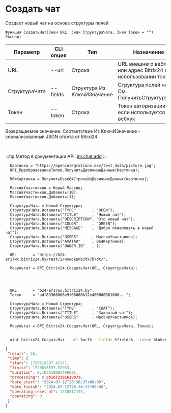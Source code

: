﻿---
sidebar_position: 1
---

# Создать чат
 Создает новый чат на основе структуры полей



`Функция СоздатьЧат(Знач URL, Знач СтруктураЧата, Знач Токен = "") Экспорт`

  | Параметр | CLI опция | Тип | Назначение |
  |-|-|-|-|
  | URL | --url | Строка | URL внешнего вебхука или адрес Bitrix24 при использовании токена |
  | СтруктураЧата | --fields | Структура Из КлючИЗначение | Структура полей чата. См. ПолучитьСтруктуруЧата |
  | Токен | --token | Строка | Токен авторизации, если используется не вебхук |

  
  Возвращаемое значение:   Соответствие Из КлючИЗначение - сериализованный JSON ответа от Bitrxi24

<br/>

:::tip
Метод в документации API: [im.chat.add](https://dev.1c-bitrix.ru/learning/course/?COURSE_ID=93&LESSON_ID=12093)
:::
<br/>


```bsl title="Пример кода"
  Картинка = "https://openintegrations.dev/test_data/picture.jpg";
  OPI_ПреобразованиеТипов.ПолучитьДвоичныеДанные(Картинка);
  
  B64Картинка = ПолучитьBase64СтрокуИзДвоичныхДанных(Картинка);
  
  МассивУчастников = Новый Массив;
  МассивУчастников.Добавить(10);
  МассивУчастников.Добавить(1);
  
  СтруктураЧата = Новый Структура;
  СтруктураЧата.Вставить("TYPE"       , "OPEN");
  СтруктураЧата.Вставить("TITLE"      , "Новый чат");
  СтруктураЧата.Вставить("DESCRIPTION", "Это новый чат");
  СтруктураЧата.Вставить("COLOR"      , "GREEN");
  СтруктураЧата.Вставить("MESSAGE"    , "Добро пожаловать в новый чат");
  СтруктураЧата.Вставить("USERS"      , МассивУчастников);
  СтруктураЧата.Вставить("AVATAR"     , B64Картинка);
  СтруктураЧата.Вставить("OWNER_ID"   , 1);
  
  URL       = "https://b24-ar17wx.bitrix24.by/rest/1/4swokunb3tk7h7dt/";
  
  Результат = OPI_Bitrix24.СоздатьЧат(URL, СтруктураЧата);
  
  
  
  
  URL       = "b24-ar17wx.bitrix24.by";
  Токен     = "adf89366006e9f06006b12e400000001000...";
  
  СтруктураЧата = Новый Структура;
  СтруктураЧата.Вставить("TYPE"       , "CHAT");
  СтруктураЧата.Вставить("TITLE"      , "Закрытый чат");
  СтруктураЧата.Вставить("USERS"      , МассивУчастников);
  
  Результат = OPI_Bitrix24.СоздатьЧат(URL, СтруктураЧата, Токен);
```
	


```sh title="Пример команды CLI"
    
  oint bitrix24 СоздатьЧат --url %url% --fields %fields% --token %token%

```

```json title="Результат"
{
 "result": 26,
 "time": {
  "start": 1720816597.42171,
  "finish": 1720816597.52933,
  "duration": 0.107618093490601,
  "processing": 0.081672191619873,
  "date_start": "2024-07-12T20:36:37+00:00",
  "date_finish": "2024-07-12T20:36:37+00:00",
  "operating_reset_at": 1720817197,
  "operating": 0
 }
}
```
